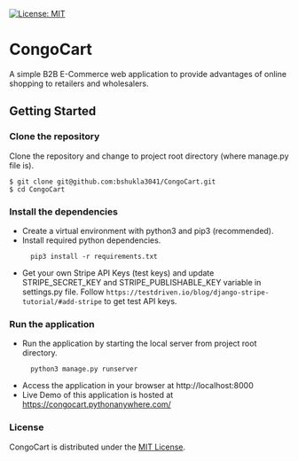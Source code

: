 [![License: MIT](https://img.shields.io/badge/License-MIT-yellow.svg)](https://opensource.org/licenses/MIT)


# CongoCart
A simple B2B E-Commerce web application to provide advantages of online shopping to retailers and wholesalers. 

## Getting Started

### Clone the repository
Clone the repository and change to project root directory (where manage.py file is).
```
$ git clone git@github.com:bshukla3041/CongoCart.git
$ cd CongoCart
```
### Install the dependencies
* Create a virtual environment with python3 and pip3 (recommended).
* Install required python dependencies. 
  ```
    pip3 install -r requirements.txt
  ```
* Get your own Stripe API Keys (test keys) and update STRIPE_SECRET_KEY and STRIPE_PUBLISHABLE_KEY variable in settings.py file. Follow ```https://testdriven.io/blog/django-stripe-tutorial/#add-stripe``` to get test API keys.

### Run the application
* Run the application by starting the local server from project root directory.
  ```
    python3 manage.py runserver
  ```
* Access the application in your browser at http://localhost:8000
* Live Demo of this application is hosted at https://congocart.pythonanywhere.com/

### License
CongoCart is distributed under the [MIT License](https://github.com/bshukla3041/CongoCart/blob/master/LICENSE). 
